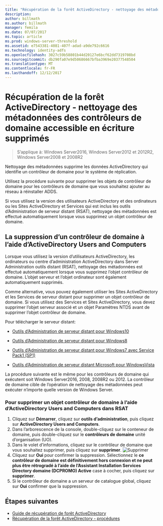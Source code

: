 ```yaml
---
title: "Récupération de la forêt ActiveDirectory - nettoyage des métadonnées des contrôleurs de domaine supprimé"
description: 
author: billmath
ms.author: billmath
manager: femila
ms.date: 07/07/2017
ms.topic: article
ms.prod: windows-server-threshold
ms.assetid: e7543381-4081-407f-adad-a9de792c6616
ms.technology: identity-adfs
ms.openlocfilehash: 3027c59b58801b44d20127e6bcf62dd7319708bd
ms.sourcegitcommit: db290fa07e9d50686667bfba3969e20377548504
ms.translationtype: MT
ms.contentlocale: fr-FR
ms.lasthandoff: 12/12/2017
---
```

# <a name="ad-forest-recovery---cleaning-metadata-of-removed-writable-domain-controllers"></a>Récupération de la forêt ActiveDirectory - nettoyage des métadonnées des contrôleurs de domaine accessible en écriture supprimés 

>S’applique à: Windows Server2016, Windows Server2012 et 2012R2, Windows Server2008 et 2008R2
 
 Nettoyage des métadonnées supprime les données ActiveDirectory qui identifie un contrôleur de domaine pour le système de réplication.  
  
 Utilisez la procédure suivante pour supprimer les objets de contrôleur de domaine pour les contrôleurs de domaine que vous souhaitez ajouter au réseau à réinstaller ADDS.  
  
 Si vous utilisez la version des utilisateurs ActiveDirectory et des ordinateurs ou les Sites ActiveDirectory et Services qui est inclus les outils d’Administration de serveur distant (RSAT), nettoyage des métadonnées est effectué automatiquement lorsque vous supprimez un objet contrôleur de domaine.  
  

## <a name="deleting-a-domain-controller-using-active-directory-users-and-computers"></a>La suppression d’un contrôleur de domaine à l’aide d’ActiveDirectory Users and Computers  
 Lorsque vous utilisez la version d’utilisateurs ActiveDirectory, les ordinateurs ou centre d’administration ActiveDirectory dans Server Administration outils distant (RSAT), nettoyage des métadonnées est effectué automatiquement lorsque vous supprimez l’objet contrôleur de domaine. L’objet serveur et l’objet ordinateur sont également automatiquement supprimés.  
  
 Comme alternative, vous pouvez également utiliser les Sites ActiveDirectory et les Services de serveur distant pour supprimer un objet contrôleur de domaine. Si vous utilisez des Services et Sites ActiveDirectory, vous devez supprimer l’objet serveur associé et un objet Paramètres NTDS avant de supprimer l’objet contrôleur de domaine.  
  
 Pour télécharger le serveur distant:  

-   [Outils d’Administration de serveur distant pour Windows10](https://www.microsoft.com/download/details.aspx?id=45520)
  
-   [Outils d’Administration de serveur distant pour Windows8](https://www.microsoft.com/download/details.aspx?id=28972)  

-   [Outils d’Administration de serveur distant pour Windows7 avec Service Pack1 (SP1)](https://www.microsoft.com/download/details.aspx?id=7887)  
  
-   [Outils d’Administration de serveur distant Microsoft pour WindowsVista](https://www.microsoft.com/download/details.aspx?id=21090)  
  
 La procédure suivante est le même pour les contrôleurs de domaine qui exécutent soit Windows Server2016, 2008, 2008R2 ou 2012. La contrôleur de domaine cible de l’opération de nettoyage des métadonnées peut exécuter n’importe quelle version de Windows Server.  
  
### <a name="to-delete-a-domain-controller-object-using-active-directory-users-and-computers-in-rsat"></a>Pour supprimer un objet contrôleur de domaine à l’aide d’ActiveDirectory Users and Computers dans RSAT  
  
1.  Cliquez sur **Démarrer**, cliquez sur **outils d’administration**, puis cliquez sur **ActiveDirectory Users and Computers**.  
2.  Dans l’arborescence de la console, double-cliquez sur le conteneur de domaine, puis double-cliquez sur le **contrôleurs de domaine** unité d’organisation (UO).  
3.  Dans le volet d’informations, cliquez sur le contrôleur de domaine que vous souhaitez supprimer, puis cliquez sur **supprimer**. 
![Supprimer](media/AD-Forest-Recovery-Cleaning-Metadata/delete1.png) 
4.  Cliquez sur **Oui** pour confirmer la suppression. Sélectionnez le **ce contrôleur de domaine est définitivement hors connexion et ne peut plus être rétrogradé à l’aide de l’Assistant Installation Services Directory domaine (DCPROMO) Active** case à cocher, puis cliquez sur **supprimer**.  
5.  Si le contrôleur de domaine a un serveur de catalogue global, cliquez sur **Oui** confirmer que la suppression.  
  
## <a name="next-steps"></a>Étapes suivantes

- [Guide de récupération de forêt ActiveDirectory](AD-Forest-Recovery-Guide.md)
- [Récupération de la forêt ActiveDirectory - procédures](AD-Forest-Recovery-Procedures.md)
  
